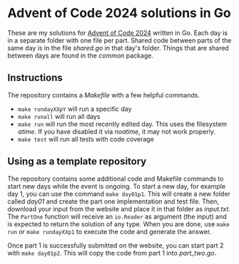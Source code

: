 # Advent of Code 2024 solutions in Go

These are my solutions for [Advent of Code 2024](https://adventofcode.com/2024)
written in Go. Each day is in a separate folder with one file per part. Shared
code between parts of the same day is in the file _shared.go_ in that day's
folder. Things that are shared between days are found in the _common_ package.

## Instructions

The repository contains a _Makefile_ with a few helpful commands.
- `make rundayXXpY` will run a specific day
- `make runall` will run all days 
- `make run` will run the most recently edited day. This uses the filesystem
  _atime_. If you have disabled it via _noatime_, it may not work properly.
- `make test` will run all tests with code coverage

## Using as a template repository

The repository contains some additional code and Makefile commands to start new
days while the event is ongoing. To start a new day, for example day 1, you can
use the command `make day01p1`. This will create a new folder called _day01_ and
create the part one implementation and test file. Then, download your input from
the website and place it in that folder as _input.txt_. The `PartOne` function
will receive an `io.Reader` as argument (the input) and is expected to return
the solution of any type. When you are done, use `make run` or `make rundayXXp1`
to execute the code and generate the answer.

Once part 1 is successfully submitted on the website, you can start part 2 with
`make day01p2`. This will copy the code from part 1 into _part_two.go_.
